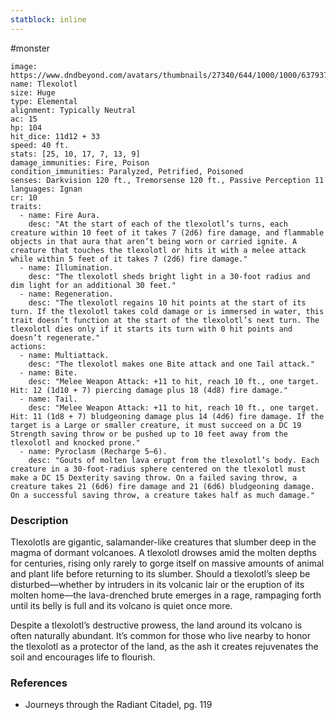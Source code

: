 ```yaml
---
statblock: inline
---
```

 #monster 

```statblock
image: https://www.dndbeyond.com/avatars/thumbnails/27340/644/1000/1000/637937472235470046.jpeg
name: Tlexolotl
size: Huge
type: Elemental
alignment: Typically Neutral
ac: 15
hp: 104
hit_dice: 11d12 + 33
speed: 40 ft.
stats: [25, 10, 17, 7, 13, 9]
damage_immunities: Fire, Poison
condition_immunities: Paralyzed, Petrified, Poisoned
senses: Darkvision 120 ft., Tremorsense 120 ft., Passive Perception 11
languages: Ignan
cr: 10
traits:
  - name: Fire Aura.
    desc: "At the start of each of the tlexolotl’s turns, each creature within 10 feet of it takes 7 (2d6) fire damage, and flammable objects in that aura that aren’t being worn or carried ignite. A creature that touches the tlexolotl or hits it with a melee attack while within 5 feet of it takes 7 (2d6) fire damage."
  - name: Illumination.
    desc: "The tlexolotl sheds bright light in a 30-foot radius and dim light for an additional 30 feet."
  - name: Regeneration.
    desc: "The tlexolotl regains 10 hit points at the start of its turn. If the tlexolotl takes cold damage or is immersed in water, this trait doesn’t function at the start of the tlexolotl’s next turn. The tlexolotl dies only if it starts its turn with 0 hit points and doesn’t regenerate."
actions:
  - name: Multiattack.
    desc: "The tlexolotl makes one Bite attack and one Tail attack."
  - name: Bite.
    desc: "Melee Weapon Attack: +11 to hit, reach 10 ft., one target. Hit: 12 (1d10 + 7) piercing damage plus 18 (4d8) fire damage."
  - name: Tail.
    desc: "Melee Weapon Attack: +11 to hit, reach 10 ft., one target. Hit: 11 (1d8 + 7) bludgeoning damage plus 14 (4d6) fire damage. If the target is a Large or smaller creature, it must succeed on a DC 19 Strength saving throw or be pushed up to 10 feet away from the tlexolotl and knocked prone."
  - name: Pyroclasm (Recharge 5–6).
    desc: "Gouts of molten lava erupt from the tlexolotl’s body. Each creature in a 30-foot-radius sphere centered on the tlexolotl must make a DC 15 Dexterity saving throw. On a failed saving throw, a creature takes 21 (6d6) fire damage and 21 (6d6) bludgeoning damage. On a successful saving throw, a creature takes half as much damage."
```

### Description

Tlexolotls are gigantic, salamander-like creatures that slumber deep in the magma of dormant volcanoes. A tlexolotl drowses amid the molten depths for centuries, rising only rarely to gorge itself on massive amounts of animal and plant life before returning to its slumber. Should a tlexolotl’s sleep be disturbed—whether by intruders in its volcanic lair or the eruption of its molten home—the lava-drenched brute emerges in a rage, rampaging forth until its belly is full and its volcano is quiet once more.

Despite a tlexolotl’s destructive prowess, the land around its volcano is often naturally abundant. It’s common for those who live nearby to honor the tlexolotl as a protector of the land, as the ash it creates rejuvenates the soil and encourages life to flourish.

### References

- Journeys through the Radiant Citadel, pg. 119
